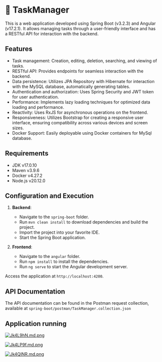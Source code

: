 # :bookmark_tabs: TaskManager

This is a web application developed using Spring Boot (v3.2.3) and Angular (v17.2.1). It allows managing tasks through a user-friendly interface and has a RESTful API for interaction with the backend.

## Features

* Task management: Creation, editing, deletion, searching, and viewing of tasks.
* RESTful API: Provides endpoints for seamless interaction with the backend.
* Data persistence: Utilizes JPA Repository with Hibernate for interaction with the MySQL database, automatically generating tables.
* Authentication and authorization: Uses Spring Security and JWT token for user authentication.
* Performance: Implements lazy loading techniques for optimized data loading and performance.
* Reactivity: Uses RxJS for asynchronous operations on the frontend.
* Responsiveness: Utilizes Bootstrap for creating a responsive user interface, ensuring compatibility across various devices and screen sizes.
* Docker Support: Easily deployable using Docker containers for MySql database.

## Requirements

* JDK v17.0.10
* Maven v3.9.6
* Docker v4.27.2
* Node.js v20.12.0

## Configuration and Execution

1. **Backend**:
   
   * Navigate to the `spring-boot` folder.
   * Run `mvn clean install` to download dependencies and build the project.
   * Import the project into your favorite IDE.
   * Start the Spring Boot application.

2. **Frontend**:
   
   * Navigate to the `angular` folder.
   * Run `npm install` to install the dependencies.
   * Run `ng serve` to start the Angular development server.

Access the application at `http://localhost:4200`.

## API Documentation

The API documentation can be found in the Postman request collection, available at `spring-boot/postman/TaskManager.collection.json` 



## Application running



[![Jk4L9hN.md.png](https://iili.io/Jk4L9hN.md.png "login")](https://freeimage.host/i/Jk4L9hN)

[![Jk4LP9f.md.png](https://iili.io/Jk4LP9f.md.png "register")](https://freeimage.host/i/Jk4LP9f)

[![Jk4QINR.md.png](https://iili.io/Jk4QINR.md.png)](https://freeimage.host/i/Jk4QINR)


